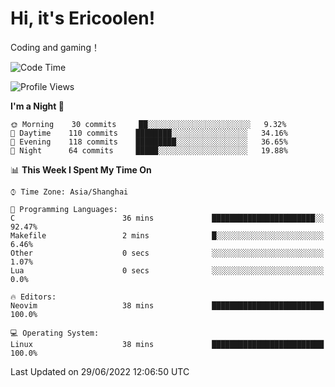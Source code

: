 # Hi, it's Ericoolen!
Coding and gaming！

<!--START_SECTION:waka-->
![Code Time](http://img.shields.io/badge/Code%20Time-319%20hrs%2048%20mins-blue)

![Profile Views](http://img.shields.io/badge/Profile%20Views-0-blue)

**I'm a Night 🦉** 

```text
🌞 Morning    30 commits     ██░░░░░░░░░░░░░░░░░░░░░░░   9.32% 
🌆 Daytime    110 commits    ████████░░░░░░░░░░░░░░░░░   34.16% 
🌃 Evening    118 commits    █████████░░░░░░░░░░░░░░░░   36.65% 
🌙 Night      64 commits     █████░░░░░░░░░░░░░░░░░░░░   19.88%

```


📊 **This Week I Spent My Time On** 

```text
⌚︎ Time Zone: Asia/Shanghai

💬 Programming Languages: 
C                        36 mins             ███████████████████████░░   92.47% 
Makefile                 2 mins              █░░░░░░░░░░░░░░░░░░░░░░░░   6.46% 
Other                    0 secs              ░░░░░░░░░░░░░░░░░░░░░░░░░   1.07% 
Lua                      0 secs              ░░░░░░░░░░░░░░░░░░░░░░░░░   0.0%

🔥 Editors: 
Neovim                   38 mins             █████████████████████████   100.0%

💻 Operating System: 
Linux                    38 mins             █████████████████████████   100.0%

```


 Last Updated on 29/06/2022 12:06:50 UTC
<!--END_SECTION:waka-->

